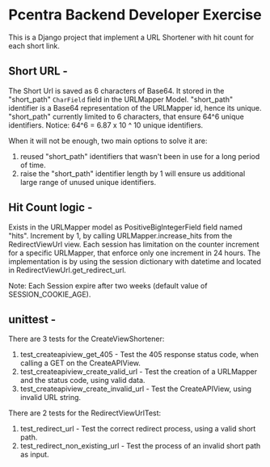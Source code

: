 
Pcentra Backend Developer Exercise
===================================

This is a Django project that implement a URL Shortener with hit count for each short link.

Short URL -
-----------

The Short Url is saved as 6 characters of Base64.
It stored in the "short_path" `CharField` field in the URLMapper Model.
"short_path" identifier is a Base64 representation of the URLMapper id, hence its unique.
"short_path" currently limited to 6 characters, that ensure 64^6 unique identifiers.
Notice: 64^6 = 6.87 x 10 ^ 10 unique identifiers.

When it will not be enough, two main options to solve it are:
1. reused "short_path" identifiers that wasn't been in use for a long period of time.
2. raise the "short_path" identifier length by 1 will ensure us additional large range of unused unique identifiers.


Hit Count logic -
------------------
Exists in the URLMapper model as PositiveBigIntegerField field named "hits".
Increment by 1, by calling URLMapper.increase_hits from the RedirectViewUrl view.
Each session has limitation on the counter increment for a specific URLMapper, that enforce only one increment in 24 hours.
The implementation is by using the session dictionary with datetime and located in RedirectViewUrl.get_redirect_url.

Note: Each Session expire after two weeks (default value of SESSION_COOKIE_AGE).

unittest -
----------
There are 3 tests for the CreateViewShortener:
1. test_createapiview_get_405 - Test the 405 response status code, when calling a GET on the CreateAPIView.
2. test_createapiview_create_valid_url - Test the creation of a URLMapper and the status code, using valid data.
3. test_createapiview_create_invalid_url - Test the CreateAPIView, using invalid URL string.

There are 2 tests for the RedirectViewUrlTest:
1. test_redirect_url - Test the correct redirect process, using a valid short path.
2. test_redirect_non_existing_url - Test the process of an invalid short path as input.
